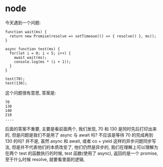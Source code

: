  # node

今天遇到一个问题:
```
function wait(ms) {
  return new Promise(resolve => setTimeoue(() => { resolve() }, ms));
}

async function test(ms) {
  for(let i = 0; i < 5; i++) {
    await wait(ms);
    console.log(ms * (i + 1));
  }
}

test(70);
test(130);
```
这个问题很有意思, 答案是:
```
70
130
140
210
....
```
后面的答案不重要, 主要是看前面两个, 我们发现, 70 和 130 是同时先后打印出来的, 但是问题是我们不是用了 async 与 await 吗? 不应该是等待 70 的完成再到 130 的吗? 并不是, 虽然
async 和 await, 或者 co + yield 这样的异步问题同步写法, 但是并不代表他们的本质改变了, 他们仍然是异步的, 我们在理解上可以理解为在两个 test 的函数执行的时候, test 函数(使用了
async), 返回的是一个 promise, 至于什么时候 resolve, 就要看里面的逻辑, 